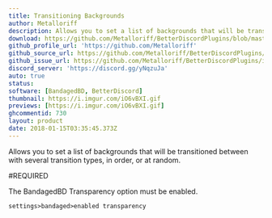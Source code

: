 ```yaml
---
title: Transitioning Backgrounds
author: Metalloriff
description: Allows you to set a list of backgrounds that will be transitioned between with several transition types, in order, or at random.
download: https://github.com/Metalloriff/BetterDiscordPlugins/blob/master/TransitioningBackgrounds.plugin.js
github_profile_url: 'https://github.com/Metalloriff'
github_source_url: https://github.com/Metalloriff/BetterDiscordPlugins/blob/master/TransitioningBackgrounds.plugin.js
github_issue_url: https://github.com/Metalloriff/BetterDiscordPlugins/issues/
discord_server: 'https://discord.gg/yNqzuJa'
auto: true
status:
software: [BandagedBD, BetterDiscord]
thumbnail: https://i.imgur.com/iO6vBXI.gif
previews: [https://i.imgur.com/iO6vBXI.gif]
ghcommentid: 730
layout: product
date: 2018-01-15T03:35:45.373Z
---
```

Allows you to set a list of backgrounds that will be transitioned between with several transition types, in order, or at random.

#REQUIRED

The BandagedBD Transparency option must be enabled.

`settings>bandaged>enabled transparency `